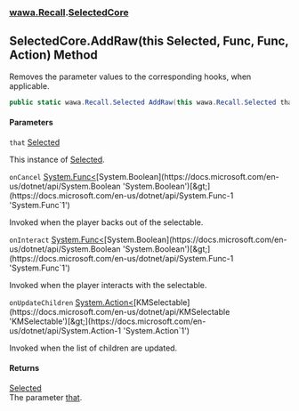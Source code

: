 ### [wawa.Recall](wawa.Recall.md 'wawa.Recall').[SelectedCore](SelectedCore.md 'wawa.Recall.SelectedCore')

## SelectedCore.AddRaw(this Selected, Func<bool>, Func<bool>, Action<KMSelectable>) Method

Removes the parameter values to the corresponding hooks, when applicable.

```csharp
public static wawa.Recall.Selected AddRaw(this wawa.Recall.Selected that, System.Func<bool> onCancel=null, System.Func<bool> onInteract=null, System.Action<KMSelectable> onUpdateChildren=null);
```
#### Parameters

<a name='wawa.Recall.SelectedCore.AddRaw(thiswawa.Recall.Selected,System.Func_bool_,System.Func_bool_,System.Action_KMSelectable_).that'></a>

`that` [Selected](Selected.md 'wawa.Recall.Selected')

This instance of [Selected](Selected.md 'wawa.Recall.Selected').

<a name='wawa.Recall.SelectedCore.AddRaw(thiswawa.Recall.Selected,System.Func_bool_,System.Func_bool_,System.Action_KMSelectable_).onCancel'></a>

`onCancel` [System.Func&lt;](https://docs.microsoft.com/en-us/dotnet/api/System.Func-1 'System.Func`1')[System.Boolean](https://docs.microsoft.com/en-us/dotnet/api/System.Boolean 'System.Boolean')[&gt;](https://docs.microsoft.com/en-us/dotnet/api/System.Func-1 'System.Func`1')

Invoked when the player backs out of the selectable.

<a name='wawa.Recall.SelectedCore.AddRaw(thiswawa.Recall.Selected,System.Func_bool_,System.Func_bool_,System.Action_KMSelectable_).onInteract'></a>

`onInteract` [System.Func&lt;](https://docs.microsoft.com/en-us/dotnet/api/System.Func-1 'System.Func`1')[System.Boolean](https://docs.microsoft.com/en-us/dotnet/api/System.Boolean 'System.Boolean')[&gt;](https://docs.microsoft.com/en-us/dotnet/api/System.Func-1 'System.Func`1')

Invoked when the player interacts with the selectable.

<a name='wawa.Recall.SelectedCore.AddRaw(thiswawa.Recall.Selected,System.Func_bool_,System.Func_bool_,System.Action_KMSelectable_).onUpdateChildren'></a>

`onUpdateChildren` [System.Action&lt;](https://docs.microsoft.com/en-us/dotnet/api/System.Action-1 'System.Action`1')[KMSelectable](https://docs.microsoft.com/en-us/dotnet/api/KMSelectable 'KMSelectable')[&gt;](https://docs.microsoft.com/en-us/dotnet/api/System.Action-1 'System.Action`1')

Invoked when the list of children are updated.

#### Returns
[Selected](Selected.md 'wawa.Recall.Selected')  
The parameter [that](SelectedCore.AddRaw(Selected,Func{bool},Func{bool},Action{KMSelectable}).md#wawa.Recall.SelectedCore.AddRaw(thiswawa.Recall.Selected,System.Func_bool_,System.Func_bool_,System.Action_KMSelectable_).that 'wawa.Recall.SelectedCore.AddRaw(this wawa.Recall.Selected, System.Func<bool>, System.Func<bool>, System.Action<KMSelectable>).that').